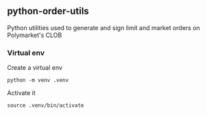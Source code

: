 ## python-order-utils

Python utilities used to generate and sign limit and market orders on Polymarket's CLOB

### Virtual env

Create a virtual env

`python -m venv .venv`

Activate it

`source .venv/bin/activate`

